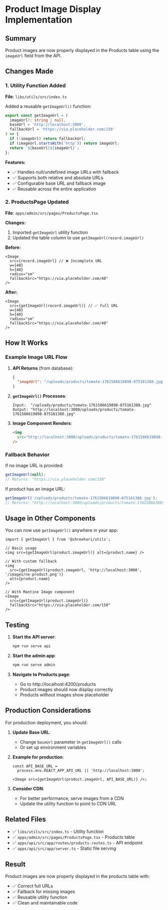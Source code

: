 # Product Image Display Implementation

## Summary

Product images are now properly displayed in the Products table using the `imageUrl` field from the API.

## Changes Made

### 1. Utility Function Added

**File**: `libs/utils/src/index.ts`

Added a reusable `getImageUrl()` function:

```typescript
export const getImageUrl = (
  imageUrl?: string | null,
  baseUrl = 'http://localhost:3000',
  fallbackUrl = 'https://via.placeholder.com/150'
) => {
  if (!imageUrl) return fallbackUrl;
  if (imageUrl.startsWith('http')) return imageUrl;
  return `${baseUrl}${imageUrl}`;
};
```

**Features:**

- ✅ Handles null/undefined image URLs with fallback
- ✅ Supports both relative and absolute URLs
- ✅ Configurable base URL and fallback image
- ✅ Reusable across the entire application

### 2. ProductsPage Updated

**File**: `apps/admin/src/pages/ProductsPage.tsx`

**Changes:**

1. Imported `getImageUrl` utility function
2. Updated the table column to use `getImageUrl(record.imageUrl)`

**Before:**

```tsx
<Image
  src={record.imageUrl} // ❌ Incomplete URL
  w={40}
  h={40}
  radius="sm"
  fallbackSrc="https://via.placeholder.com/40"
/>
```

**After:**

```tsx
<Image
  src={getImageUrl(record.imageUrl)} // ✅ Full URL
  w={40}
  h={40}
  radius="sm"
  fallbackSrc="https://via.placeholder.com/40"
/>
```

## How It Works

### Example Image URL Flow

1. **API Returns** (from database):

   ```json
   {
     "imageUrl": "/uploads/products/tomato-1761586619898-875161388.jpg"
   }
   ```

2. **`getImageUrl()` Processes**:

   ```
   Input:  "/uploads/products/tomato-1761586619898-875161388.jpg"
   Output: "http://localhost:3000/uploads/products/tomato-1761586619898-875161388.jpg"
   ```

3. **Image Component Renders**:
   ```html
   <img
     src="http://localhost:3000/uploads/products/tomato-1761586619898-875161388.jpg"
   />
   ```

### Fallback Behavior

If no image URL is provided:

```typescript
getImageUrl(null);
// Returns: "https://via.placeholder.com/150"
```

If product has an image URL:

```typescript
getImageUrl('/uploads/products/tomato-1761586619898-875161388.jpg');
// Returns: "http://localhost:3000/uploads/products/tomato-1761586619898-875161388.jpg"
```

## Usage in Other Components

You can now use `getImageUrl()` anywhere in your app:

```tsx
import { getImageUrl } from '@shreehari/utils';

// Basic usage
<img src={getImageUrl(product.imageUrl)} alt={product.name} />

// With custom fallback
<img
  src={getImageUrl(product.imageUrl, 'http://localhost:3000', '/images/no-product.png')}
  alt={product.name}
/>

// With Mantine Image component
<Image
  src={getImageUrl(product.imageUrl)}
  fallbackSrc="https://via.placeholder.com/150"
/>
```

## Testing

1. **Start the API server**:

   ```bash
   npm run serve api
   ```

2. **Start the admin app**:

   ```bash
   npm run serve admin
   ```

3. **Navigate to Products page**:
   - Go to http://localhost:4200/products
   - Product images should now display correctly
   - Products without images show placeholder

## Production Considerations

For production deployment, you should:

1. **Update Base URL**:
   - Change `baseUrl` parameter in `getImageUrl()` calls
   - Or set up environment variables

2. **Example for production**:

   ```tsx
   const API_BASE_URL =
     process.env.REACT_APP_API_URL || 'http://localhost:3000';

   <Image src={getImageUrl(product.imageUrl, API_BASE_URL)} />;
   ```

3. **Consider CDN**:
   - For better performance, serve images from a CDN
   - Update the utility function to point to CDN URL

## Related Files

- ✅ `libs/utils/src/index.ts` - Utility function
- ✅ `apps/admin/src/pages/ProductsPage.tsx` - Products table
- ✅ `apps/api/src/app/routes/products.routes.ts` - API endpoint
- ✅ `apps/api/src/app/server.ts` - Static file serving

## Result

Product images are now properly displayed in the products table with:

- ✅ Correct full URLs
- ✅ Fallback for missing images
- ✅ Reusable utility function
- ✅ Clean and maintainable code
